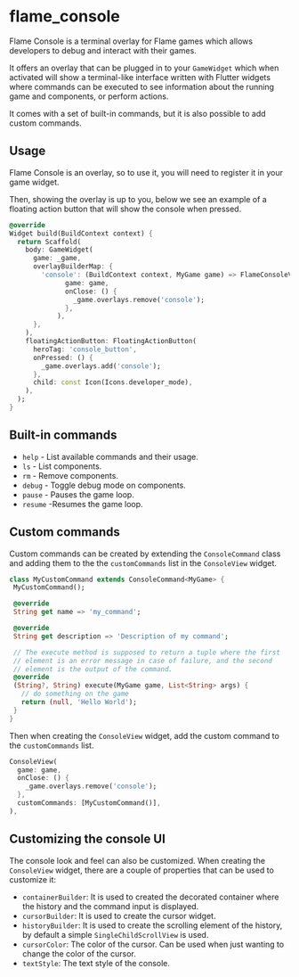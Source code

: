 # flame_console

Flame Console is a terminal overlay for Flame games which allows developers to debug and interact
with their games.

It offers an overlay that can be plugged in to your `GameWidget` which when activated will show a
terminal-like interface written with Flutter widgets where commands can be executed to see
information about the running game and components, or perform actions.

It comes with a set of built-in commands, but it is also possible to add custom commands.


## Usage

Flame Console is an overlay, so to use it, you will need to register it in your game widget.

Then, showing the overlay is up to you, below we see an example of a floating action button that will
show the console when pressed.

```dart
@override
Widget build(BuildContext context) {
  return Scaffold(
    body: GameWidget(
      game: _game,
      overlayBuilderMap: {
        'console': (BuildContext context, MyGame game) => FlameConsoleView(
              game: game,
              onClose: () {
                _game.overlays.remove('console');
              },
            ),
      },
    ),
    floatingActionButton: FloatingActionButton(
      heroTag: 'console_button',
      onPressed: () {
        _game.overlays.add('console');
      },
      child: const Icon(Icons.developer_mode),
    ),
  );
}
```


## Built-in commands

- `help` - List available commands and their usage.
- `ls` - List components.
- `rm` - Remove components.
- `debug` - Toggle debug mode on components.
- `pause` - Pauses the game loop.
- `resume` -Resumes the game loop.


## Custom commands

 Custom commands can be created by extending the `ConsoleCommand` class and adding them to the
 the `customCommands` list in the `ConsoleView` widget.

 ```dart
class MyCustomCommand extends ConsoleCommand<MyGame> {
  MyCustomCommand();

  @override
  String get name => 'my_command';

  @override
  String get description => 'Description of my command';

  // The execute method is supposed to return a tuple where the first
  // element is an error message in case of failure, and the second
  // element is the output of the command.
  @override
  (String?, String) execute(MyGame game, List<String> args) {
    // do something on the game
    return (null, 'Hello World');
  }
}
```

Then when creating the `ConsoleView` widget, add the custom command to the `customCommands` list.

```dart
ConsoleView(
  game: game,
  onClose: () {
    _game.overlays.remove('console');
  },
  customCommands: [MyCustomCommand()],
),
```


## Customizing the console UI

The console look and feel can also be customized. When creating the `ConsoleView` widget, there are
a couple of properties that can be used to customize it:

- `containerBuilder`: It is used to created the decorated container where the history and the
command input is displayed.
- `cursorBuilder`: It is used to create the cursor widget.
- `historyBuilder`: It is used to create the scrolling element of the history, by default a simple
`SingleChildScrollView` is used.
- `cursorColor`: The color of the cursor. Can be used when just wanting to change the color
of the cursor.
- `textStyle`: The text style of the console.


